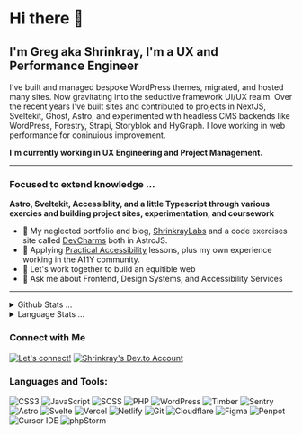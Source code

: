 # Hi there 👋

## I'm Greg aka Shrinkray, I'm a UX and Performance Engineer

I've built and managed bespoke WordPress themes, migrated, and hosted many sites. Now gravitating into the seductive framework UI/UX realm. Over the recent years I've built sites and contributed to projects in NextJS, Sveltekit, Ghost, Astro, and experimented with headless CMS backends like WordPress, Forestry, Strapi, Storyblok and HyGraph. I love working in web performance for coninuious improvement. 

**I'm currently working in UX Engineering and Project Management.** 

***

### Focused to extend knowledge ...

**Astro, Sveltekit, Accessiblity, and a little Typescript through various exercies and building project sites, experimentation, and coursework**

- 🔭 My neglected portfolio and blog, [ShrinkrayLabs](https://www.shrinkraylabs.com/) and a code exercises site called [DevCharms](https://www.devcharms.com) both in AstroJS. 
- 🌱 Applying [Practical Accessibility](https://practical-accessibility.today/) lessons, plus my own experience working in the A11Y community. 
- 👯 Let's work together to build an equitible web
- 💬 Ask me about Frontend, Design Systems, and Accessibility Services

***


<details>
  <summary>Github Stats ... </summary>
  <p align="center">
    <img src="https://github-readme-stats.vercel.app/api?username=shrinkray&hide=stars&show_icons=true&line_height=32">
  </p>
</details>

<details>
  <summary>Language Stats ... </summary>
  <p align="center">
    <img src="https://wakatime.com/share/@Shrinkray/55fdfac9-49e8-4569-b266-a7747d912982.svg" height="300">
  </p>
</details>

### Connect with Me

<p align="left">
<a href="https://www.linkedin.com/in/gregraymiller/" target="blank"><img align="center" src="https://img.shields.io/badge/LinkedIn-21759B.svg?style=for-the-badge&logo=LinkedIn&logoColor=white" alt="Let's connect!" /></a>
<a href="https://dev.to/shrinkray" target="blank"><img align="center" src="https://img.shields.io/badge/dev.to-FF5D01.svg?style=for-the-badge&logo=devdotto&logoColor=white" alt="Shrinkray's Dev.to Account"/></a>
</p>

### Languages and Tools:

<p>
  
  <img src="https://img.shields.io/badge/CSS-239120?&style=for-the-badge&logo=css3&logoColor=white" alt="CSS3">
  <img src="https://img.shields.io/badge/JavaScript-F7DF1E?style=for-the-badge&logo=javascript&logoColor=black" alt="JavaScript">
  <img src="https://img.shields.io/badge/Sass-CC6699?style=for-the-badge&logo=sass&logoColor=white" alt="SCSS">
  <img src="https://img.shields.io/badge/PHP-777BB4?style=for-the-badge&logo=php&logoColor=white" alt="PHP">
  <img src="https://img.shields.io/badge/Wordpress-21759B?style=for-the-badge&logo=wordpress&logoColor=white" alt="WordPress">
  <img src="https://img.shields.io/badge/Timber-green?style=for-the-badge&logo=symphony&logoColor=white" alt="Timber">
  <img src="https://img.shields.io/badge/Sentry-362d59?style=for-the-badge&logo=sentry&logoColor=white" alt="Sentry">
  <img src="https://img.shields.io/badge/Astro-FF5D01.svg?style=for-the-badge&logo=astro&logoColor=white" alt="Astro">
  <img src="https://img.shields.io/badge/Svelte-4A4A55?style=for-the-badge&logo=svelte&logoColor=FF3E00" alt="Svelte">
  <img src="https://img.shields.io/badge/Vercel-000000?style=for-the-badge&logo=vercel&logoColor=white" alt="Vercel">
  <img src="https://img.shields.io/badge/Netlify-006866?style=for-the-badge&logo=netlify&logoColor=white" alt="Netlify">
  <img src="https://img.shields.io/badge/GIT-E44C30?style=for-the-badge&logo=git&logoColor=white" alt="Git">
  <img src="https://img.shields.io/badge/Cloudflare-F38020?style=for-the-badge&logo=Cloudflare&logoColor=white" alt="Cloudflare">
  <img src="https://img.shields.io/badge/Figma-FF0000?style=for-the-badge&logo=figma&logoColor=white" alt="Figma">
  <img src="https://img.shields.io/badge/Penpot-FFFFFF?style=for-the-badge&logo=penpot&logoColor=black" alt="Penpot">
  <img src="https://img.shields.io/badge/Cursor-47b41f?style=for-the-badge&logo=cursor&logoColor=white" alt="Cursor IDE">
  <img src="http://img.shields.io/badge/-PHPStorm-181717?style=for-the-badge&logo=phpstorm&logoColor=white" alt="phpStorm">
  
  





